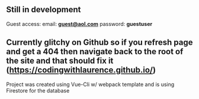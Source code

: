 ## Still in development
Guest access: email: **guest@aol.com** password: **guestuser**

## Currently glitchy on Github so if you refresh page and get a 404 then navigate back to the root of the site and that should fix it (https://codingwithlaurence.github.io/)

Project was created using Vue-Cli w/ webpack template and is using Firestore for the database
